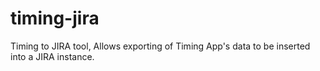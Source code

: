# timing-jira
Timing to JIRA tool, Allows exporting of Timing App's data to be inserted into a JIRA instance.

